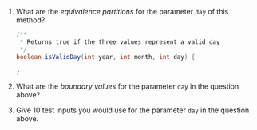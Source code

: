 <panel header="{{ icon_Q }} Design test cases for the `day` parameter">
<question>

1. What are the _equivalence partitions_ for the parameter `day` of this method?
   ```java
   /**
    * Returns true if the three values represent a valid day
    */
   boolean isValidDay(int year, int month, int day) {
   
   } 
   ```
1. What are the _boundary values_ for the parameter `day` in the question above?

1. Give 10 test inputs you would use for the parameter `day` in the question above.

</question>
</panel>
